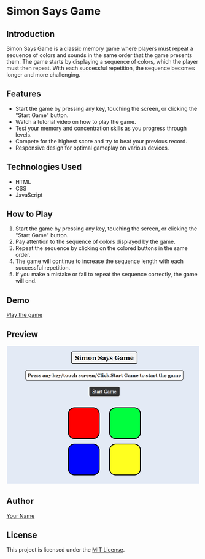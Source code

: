 # Simon Says Game

## Introduction
Simon Says Game is a classic memory game where players must repeat a sequence of colors and sounds in the same order that the game presents them. The game starts by displaying a sequence of colors, which the player must then repeat. With each successful repetition, the sequence becomes longer and more challenging.

## Features
- Start the game by pressing any key, touching the screen, or clicking the "Start Game" button.
- Watch a tutorial video on how to play the game.
- Test your memory and concentration skills as you progress through levels.
- Compete for the highest score and try to beat your previous record.
- Responsive design for optimal gameplay on various devices.

## Technologies Used
- HTML
- CSS
- JavaScript

## How to Play
1. Start the game by pressing any key, touching the screen, or clicking the "Start Game" button.
2. Pay attention to the sequence of colors displayed by the game.
3. Repeat the sequence by clicking on the colored buttons in the same order.
4. The game will continue to increase the sequence length with each successful repetition.
5. If you make a mistake or fail to repeat the sequence correctly, the game will end.

## Demo
[Play the game](https://hardik-techie.github.io/Simon-Says-Game/)

## Preview
![Game Preview](preview.png)

## Author
[Your Name](https://github.com/hardik-techie)

## License
This project is licensed under the [MIT License](LICENSE).
